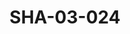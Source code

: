 ---
pid: SHA-03-024
title: SHA-03-024
language: ar
collection: شرحبيل احمد
original_label: 
rights: شرحبيل احمد
location_of_original: شرحبيل احمد
photographer_or_studio: 
scanned_from: photograph 8.8 by 12.6
_date: '1984'
location: ليبيا
description: حفلة شرحبيل احمد
additional_notes: 
permission_display: 'yes'
on_server: 'no'
on_website: 'no'
permalink: /archive/ar/sha-03-024.html
layout: photo-page
---